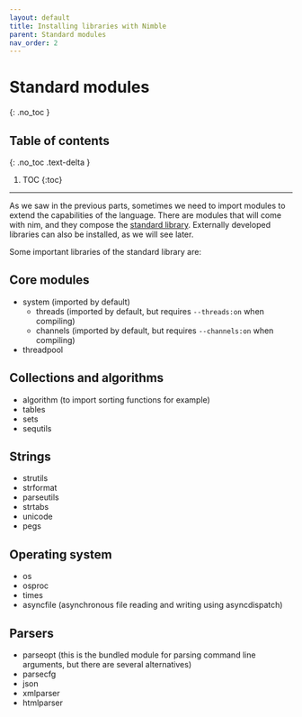 ```yaml
---
layout: default
title: Installing libraries with Nimble
parent: Standard modules
nav_order: 2
---
```


# Standard modules
{: .no_toc }

## Table of contents
{: .no_toc .text-delta }

1. TOC
{:toc}

---

As we saw in the previous parts, sometimes we need to import modules to extend
the capabilities of the language.
There are modules that will come with nim, and they compose the
[standard library](https://nim-lang.org/docs/lib.html).
Externally developed libraries can also be installed, as we will see later.

Some important libraries of the standard library are:

## Core modules
- system (imported by default)
  - threads (imported by default, but requires `--threads:on` when compiling)
  - channels (imported by default, but requires `--channels:on` when compiling)
- threadpool

## Collections and algorithms
- algorithm (to import sorting functions for example)
- tables
- sets
- sequtils

## Strings
- strutils
- strformat
- parseutils
- strtabs
- unicode
- pegs

## Operating system
- os
- osproc
- times
- asyncfile (asynchronous file reading and writing using asyncdispatch)

## Parsers
- parseopt (this is the bundled module for parsing command line arguments, but there are several alternatives)
- parsecfg
- json
- xmlparser
- htmlparser
